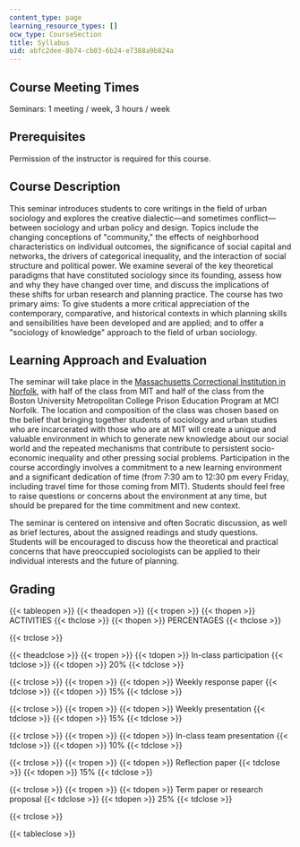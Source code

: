 ```yaml
---
content_type: page
learning_resource_types: []
ocw_type: CourseSection
title: Syllabus
uid: abfc2dee-8b74-cb03-6b24-e7388a9b824a
---
```


Course Meeting Times
--------------------

Seminars: 1 meeting / week, 3 hours / week

Prerequisites
-------------

Permission of the instructor is required for this course.

Course Description
------------------

This seminar introduces students to core writings in the field of urban sociology and explores the creative dialectic—and sometimes conflict—between sociology and urban policy and design. Topics include the changing conceptions of "community," the effects of neighborhood characteristics on individual outcomes, the significance of social capital and networks, the drivers of categorical inequality, and the interaction of social structure and political power. We examine several of the key theoretical paradigms that have constituted sociology since its founding, assess how and why they have changed over time, and discuss the implications of these shifts for urban research and planning practice. The course has two primary aims: To give students a more critical appreciation of the contemporary, comparative, and historical contexts in which planning skills and sensibilities have been developed and are applied; and to offer a "sociology of knowledge" approach to the field of urban sociology.

Learning Approach and Evaluation
--------------------------------

The seminar will take place in the [Massachusetts Correctional Institution in Norfolk](http://www.mass.gov/eopss/law-enforce-and-cj/prisons/doc-facilities/mci-norfolk.html), with half of the class from MIT and half of the class from the Boston University Metropolitan College Prison Education Program at MCI Norfolk. The location and composition of the class was chosen based on the belief that bringing together students of sociology and urban studies who are incarcerated with those who are at MIT will create a unique and valuable environment in which to generate new knowledge about our social world and the repeated mechanisms that contribute to persistent socio-economic inequality and other pressing social problems. Participation in the course accordingly involves a commitment to a new learning environment and a significant dedication of time (from 7:30 am to 12:30 pm every Friday, including travel time for those coming from MIT). Students should feel free to raise questions or concerns about the environment at any time, but should be prepared for the time commitment and new context.

The seminar is centered on intensive and often Socratic discussion, as well as brief lectures, about the assigned readings and study questions. Students will be encouraged to discuss how the theoretical and practical concerns that have preoccupied sociologists can be applied to their individual interests and the future of planning.

Grading
-------

{{< tableopen >}}
{{< theadopen >}}
{{< tropen >}}
{{< thopen >}}
ACTIVITIES
{{< thclose >}}
{{< thopen >}}
PERCENTAGES
{{< thclose >}}

{{< trclose >}}

{{< theadclose >}}
{{< tropen >}}
{{< tdopen >}}
In-class participation
{{< tdclose >}}
{{< tdopen >}}
20%
{{< tdclose >}}

{{< trclose >}}
{{< tropen >}}
{{< tdopen >}}
Weekly response paper
{{< tdclose >}}
{{< tdopen >}}
15%
{{< tdclose >}}

{{< trclose >}}
{{< tropen >}}
{{< tdopen >}}
Weekly presentation
{{< tdclose >}}
{{< tdopen >}}
15%
{{< tdclose >}}

{{< trclose >}}
{{< tropen >}}
{{< tdopen >}}
In-class team presentation
{{< tdclose >}}
{{< tdopen >}}
10%
{{< tdclose >}}

{{< trclose >}}
{{< tropen >}}
{{< tdopen >}}
Reflection paper
{{< tdclose >}}
{{< tdopen >}}
15%
{{< tdclose >}}

{{< trclose >}}
{{< tropen >}}
{{< tdopen >}}
Term paper or research proposal
{{< tdclose >}}
{{< tdopen >}}
25%
{{< tdclose >}}

{{< trclose >}}

{{< tableclose >}}